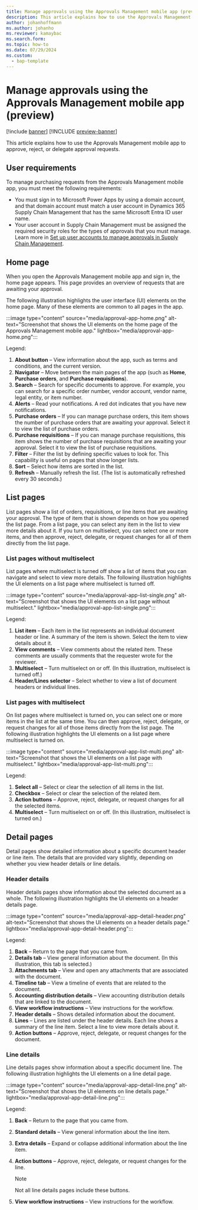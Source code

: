 ```yaml
---
title: Manage approvals using the Approvals Management mobile app (preview)
description: This article explains how to use the Approvals Management mobile app to approve, reject, or delegate approval requests.
author: johanhoffmann
ms.author: johanho
ms.reviewer: kamaybac
ms.search.form:
ms.topic: how-to
ms.date: 07/29/2024
ms.custom: 
  - bap-template
---
```


# Manage approvals using the Approvals Management mobile app (preview)

[!include [banner](../../includes/banner.md)]
[!INCLUDE [preview-banner](~/../shared-content/shared/preview-includes/preview-banner.md)]
<!-- KFM: Preview until further notice -->

This article explains how to use the Approvals Management mobile app to approve, reject, or delegate approval requests.

## User requirements

To manage purchasing requests from the Approvals Management mobile app, you must meet the following requirements:

- You must sign in to Microsoft Power Apps by using a domain account, and that domain account must match a user account in Dynamics 365 Supply Chain Management that has the same Microsoft Entra ID user name.
- Your user account in Supply Chain Management must be assigned the required security roles for the types of approvals that you must manage. Learn more in [Set up user accounts to manage approvals in Supply Chain Management](developer/onboard-approval-app.md#roles-approvals).

## Home page

When you open the Approvals Management mobile app and sign in, the home page appears. This page provides an overview of requests that are awaiting your approval.

The following illustration highlights the user interface (UI) elements on the home page. Many of these elements are common to all pages in the app.

:::image type="content" source="media/approval-app-home.png" alt-text="Screenshot that shows the UI elements on the home page of the Approvals Management mobile app." lightbox="media/approval-app-home.png":::

Legend:

1. **About button** – View information about the app, such as terms and conditions, and the current version.
1. **Navigator** – Move between the main pages of the app (such as **Home**, **Purchase orders**, and **Purchase requisitions**).
1. **Search** – Search for specific documents to approve. For example, you can search for a specific order number, vendor account, vendor name, legal entity, or item number.
1. **Alerts** – Read your notifications. A red dot indicates that you have new notifications.
1. **Purchase orders** – If you can manage purchase orders, this item shows the number of purchase orders that are awaiting your approval. Select it to view the list of purchase orders.
1. **Purchase requisitions** – If you can manage purchase requisitions, this item shows the number of purchase requisitions that are awaiting your approval. Select it to view the list of purchase requisitions.
1. **Filter** – Filter the list by defining specific values to look for. This capability is useful on pages that show longer lists.
1. **Sort** – Select how items are sorted in the list.
1. **Refresh** – Manually refresh the list. (The list is automatically refreshed every 30 seconds.)

## List pages

List pages show a list of orders, requisitions, or line items that are awaiting your approval. The type of item that is shown depends on how you opened the list page. From a list page, you can select any item in the list to view more details about it. If you turn on multiselect, you can select one or more items, and then approve, reject, delegate, or request changes for all of them directly from the list page.

### List pages without multiselect

List pages where multiselect is turned off show a list of items that you can navigate and select to view more details. The following illustration highlights the UI elements on a list page where multiselect is turned off.

:::image type="content" source="media/approval-app-list-single.png" alt-text="Screenshot that shows the UI elements on a list page without multiselect." lightbox="media/approval-app-list-single.png":::

Legend:

1. **List item** – Each item in the list represents an individual document header or line. A summary of the item is shown. Select the item to view details about it.
1. **View comments** – View comments about the related item. These comments are usually comments that the requester wrote for the reviewer.
1. **Multiselect** – Turn multiselect on or off. (In this illustration, multiselect is turned off.)
1. **Header/Lines selector** – Select whether to view a list of document headers or individual lines.

### List pages with multiselect

On list pages where multiselect is turned on, you can select one or more items in the list at the same time. You can then approve, reject, delegate, or request changes for all of those items directly from the list page. The following illustration highlights the UI elements on a list page where multiselect is turned on.

:::image type="content" source="media/approval-app-list-multi.png" alt-text="Screenshot that shows the UI elements on a list page with multiselect." lightbox="media/approval-app-list-multi.png":::

Legend:

1. **Select all** – Select or clear the selection of all items in the list.
1. **Checkbox** – Select or clear the selection of the related item.
1. **Action buttons** – Approve, reject, delegate, or request changes for all the selected items.
1. **Multiselect** – Turn multiselect on or off. (In this illustration, multiselect is turned on.)

## Detail pages

Detail pages show detailed information about a specific document header or line item. The details that are provided vary slightly, depending on whether you view header details or line details.

### Header details

Header details pages show information about the selected document as a whole. The following illustration highlights the UI elements on a header details page.

:::image type="content" source="media/approval-app-detail-header.png" alt-text="Screenshot that shows the UI elements on a header details page." lightbox="media/approval-app-detail-header.png":::

Legend:

1. **Back** – Return to the page that you came from.
1. **Details tab** – View general information about the document. (In this illustration, this tab is selected.)
1. **Attachments tab** – View and open any attachments that are associated with the document.
1. **Timeline tab** – View a timeline of events that are related to the document.
1. **Accounting distribution details** – View accounting distribution details that are linked to the document.
1. **View workflow instructions** – View instructions for the workflow.
1. **Header details** – Shows detailed information about the document.
1. **Lines** – Lines are listed under the header details. Each line shows a summary of the line item. Select a line to view more details about it.
1. **Action buttons** – Approve, reject, delegate, or request changes for the document.

### Line details

Line details pages show information about a specific document line. The following illustration highlights the UI elements on a line detail page.

:::image type="content" source="media/approval-app-detail-line.png" alt-text="Screenshot that shows the UI elements on line details page." lightbox="media/approval-app-detail-line.png":::

Legend:

1. **Back** – Return to the page that you came from.
1. **Standard details** – View general information about the line item.
1. **Extra details** – Expand or collapse additional information about the line item.
1. **Action buttons** – Approve, reject, delegate, or request changes for the line.

    > [!NOTE]
    > Not all line details pages include these buttons.

1. **View workflow instructions** – View instructions for the workflow.
